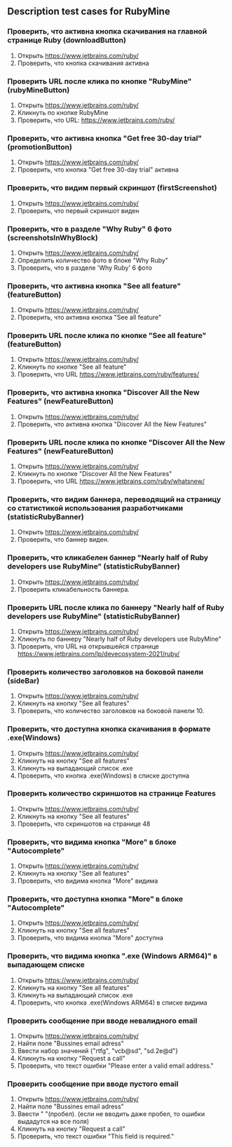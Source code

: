 ## Description test cases for RubyMine

### Проверить, что активна кнопка скачивания на главной странице Ruby (downloadButton)
1. Открыть https://www.jetbrains.com/ruby/
2. Проверить, что кнопка скачивания активна

### Проверить URL после клика по кнопке "RubyMine" (rubyMineButton)
1. Открыть https://www.jetbrains.com/ruby/
2. Кликнуть по кнопке RubyMine
3. Проверить, что URL: https://www.jetbrains.com/ruby/

### Проверить, что активна кнопка "Get free 30-day trial" (promotionButton)
1. Открыть https://www.jetbrains.com/ruby/
2. Проверить, что кнопка "Get free 30-day trial" активна

### Проверить, что видим первый скриншот (firstScreenshot)
1. Открыть https://www.jetbrains.com/ruby/
2. Проверить, что первый скриншот виден

### Проверить, что в разделе "Why Ruby" 6 фото (screenshotsInWhyBlock)
1. Открыть https://www.jetbrains.com/ruby/
2. Определить количество фото в блоке "Why Ruby"
3. Проверить, что в разделе 'Why Ruby' 6 фото

### Проверить, что активна кнопка "See all feature" (featureButton)
1. Открыть https://www.jetbrains.com/ruby/
2. Проверить, что активна кнопка "See all feature"

### Проверить URL после клика по кнопке "See all feature" (featureButton)
1. Открыть https://www.jetbrains.com/ruby/
2. Кликнуть по кнопке "See all feature"
3. Проверить, что URL https://www.jetbrains.com/ruby/features/

### Проверить, что активна кнопка "Discover All the New Features" (newFeatureButton)
1. Открыть https://www.jetbrains.com/ruby/
2. Проверить, что активна кнопка "Discover All the New Features" 

### Проверить URL после клика по кнопке "Discover All the New Features" (newFeatureButton)
1. Открыть https://www.jetbrains.com/ruby/
2. Кликнуть по кнопке "Discover All the New Features"
3. Проверить, что URL https://www.jetbrains.com/ruby/whatsnew/

### Проверить, что видим баннера, переводящий на страницу со статистикой использования разработчиками (statisticRubyBanner)
1. Открыть https://www.jetbrains.com/ruby/
2. Проверить, что баннер виден. 

### Проверить, что кликабелен баннер "Nearly half of Ruby developers use RubyMine" (statisticRubyBanner)
1. Открыть https://www.jetbrains.com/ruby/
2. Проверить кликабельность баннера.

### Проверить URL после клика по баннеру "Nearly half of Ruby developers use RubyMine" (statisticRubyBanner)
1. Открыть https://www.jetbrains.com/ruby/
2. Кликнуть по баннеру "Nearly half of Ruby developers use RubyMine"
3. Проверить, что URL на открывшейся странице https://www.jetbrains.com/lp/devecosystem-2021/ruby/

### Проверить количество заголовков на боковой панели (sideBar)
1. Открыть https://www.jetbrains.com/ruby/
2. Кликнуть на кнопку "See all features"
3. Проверить, что количество заголовков на боковой панели 10.

### Проверить, что доступна кнопка скачивания в формате .exe(Windows)
1. Открыть https://www.jetbrains.com/ruby/
2. Кликнуть на кнопку "See all features"
3. Кликнуть на выпадающий список .exe
4. Проверить, что кнопка .exe(Windows) в списке доступна

### Проверить количество скриншотов на странице Features
1. Открыть https://www.jetbrains.com/ruby/
2. Кликнуть на кнопку "See all features"
3. Проверить, что скриншотов на странице 48

### Проверить, что видима кнопка "More" в блоке "Autocomplete"
1. Открыть https://www.jetbrains.com/ruby/
2. Кликнуть на кнопку "See all features"
3. Проверить, что видима кнопка "More" видима

### Проверить, что доступна кнопка "More" в блоке "Autocomplete"
1. Открыть https://www.jetbrains.com/ruby/
2. Кликнуть на кнопку "See all features"
3. Проверить, что видима кнопка "More" доступна

### Проверить, что видима кнопка ".exe (Windows ARM64)" в выпадающем списке
1. Открыть https://www.jetbrains.com/ruby/
2. Кликнуть на кнопку "See all features"
3. Кликнуть на выпадающий список .exe
4. Проверить, что кнопка .exe(Windows ARM64) в списке видима

### Проверить сообщение при вводе невалидного email
1. Открыть https://www.jetbrains.com/ruby/
2. Найти поле "Bussines email adress"
3. Ввести набор значений {"rtfg", "vcb@sd", "sd.2e@d"}
4. Кликнуть на кнопку "Request a call"
5. Проверить, что текст ошибки "Please enter a valid email address."

### Проверить сообщение при вводе пустого email
1. Открыть https://www.jetbrains.com/ruby/
2. Найти поле "Bussines email adress"
3. Ввести " "(пробел). (если не вводить даже пробел, то ошибки выдадутся на все поля)
4. Кликнуть на кнопку "Request a call"
5. Проверить, что текст ошибки "This field is required."






